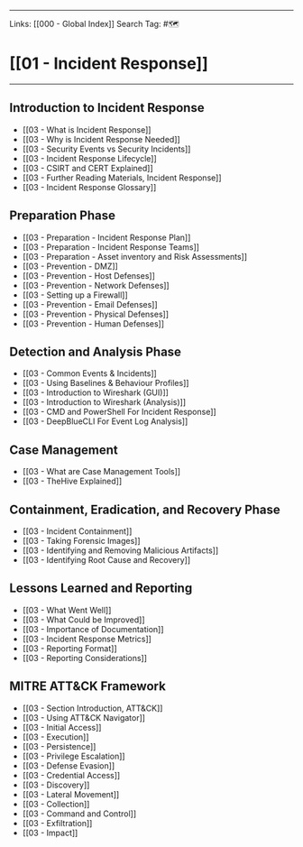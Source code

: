 ___
Links: [[000 - Global Index]]
Search Tag: #🗺 

# [[01 - Incident Response]]
***

## Introduction to Incident Response

- [[03 - What is Incident Response]]
- [[03 - Why is Incident Response Needed]]
- [[03 - Security Events vs Security Incidents]]
- [[03 - Incident Response Lifecycle]]
- [[03 - CSIRT and CERT Explained]]
- [[03 - Further Reading Materials, Incident Response]]
- [[03 - Incident Response Glossary]]

## Preparation Phase

- [[03 - Preparation - Incident Response Plan]]
- [[03 - Preparation - Incident Response Teams]]
- [[03 - Preparation - Asset inventory and Risk Assessments]]
- [[03 - Prevention - DMZ]]
- [[03 - Prevention - Host Defenses]]
- [[03 - Prevention - Network Defenses]]
- [[03 - Setting up a Firewall]]
- [[03 - Prevention - Email Defenses]]
- [[03 - Prevention - Physical Defenses]]
- [[03 - Prevention - Human Defenses]]

## Detection and Analysis Phase

- [[03 - Common Events & Incidents]]
- [[03 - Using Baselines & Behaviour Profiles]]
- [[03 - Introduction to Wireshark (GUI)]]
- [[03 - Introduction to Wireshark (Analysis)]]
- [[03 - CMD and PowerShell For Incident Response]]
- [[03 - DeepBlueCLI For Event Log Analysis]]

## Case Management

- [[03 - What are Case Management Tools]]
- [[03 - TheHive Explained]]

## Containment, Eradication, and Recovery Phase

- [[03 - Incident Containment]]
- [[03 - Taking Forensic Images]]
- [[03 - Identifying and Removing Malicious Artifacts]]
- [[03 - Identifying Root Cause and Recovery]]

## Lessons Learned and Reporting

- [[03 - What Went Well]]
- [[03 - What Could be Improved]]
- [[03 - Importance of Documentation]]
- [[03 - Incident Response Metrics]]
- [[03 - Reporting Format]]
- [[03 - Reporting Considerations]]

## MITRE ATT&CK Framework

- [[03 - Section Introduction, ATT&CK]]
- [[03 - Using ATT&CK Navigator]]
- [[03 - Initial Access]]
- [[03 - Execution]]
- [[03 - Persistence]]
- [[03 - Privilege Escalation]]
- [[03 - Defense Evasion]]
- [[03 - Credential Access]]
- [[03 - Discovery]]
- [[03 - Lateral Movement]]
- [[03 - Collection]]
- [[03 - Command and Control]]
- [[03 - Exfiltration]]
- [[03 - Impact]]